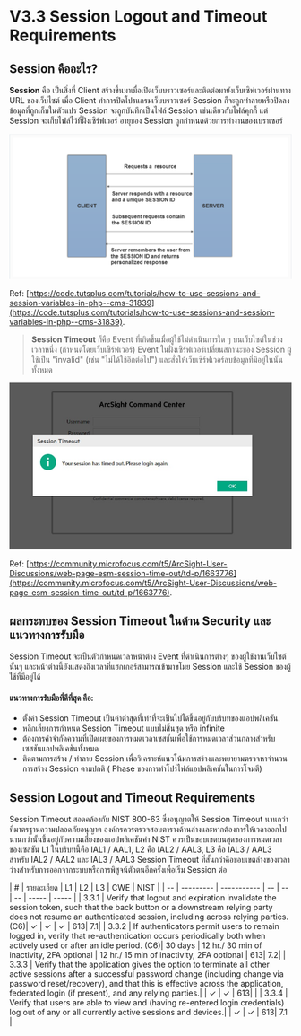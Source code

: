 # V3.3 Session Logout and Timeout Requirements 

## Session คืออะไร?

**Session** คือ เป็นสิ่งที่ Client สร้างขึ้นมาเมื่อเปิดเว็บบราวเซอร์และติดต่อมายังเว็บเซิฟเวอร์ผ่านทาง URL ของเว็บไซต์ เมื่อ Client ทำการปิดโปรแกรมเว็บบราวเซอร์ Session ก็จะถูกทำลายหรือปิดลง ข้อมูลที่ถูกเก็บในตัวแปร Session จะถูกบันทึกเป็นไฟล์ Session เช่นเดียวกับไฟล์คุกกี้ แต่ Session จะเก็บไฟล์ไว้ที่ฝั่งเซิร์ฟเวอร์ อายุของ Session ถูกกำหนดด้วยการทำงานของเบราเซอร์ 

![](images/s1.png)

Ref: [https://code.tutsplus.com/tutorials/how-to-use-sessions-and-session-variables-in-php--cms-31839](https://code.tutsplus.com/tutorials/how-to-use-sessions-and-session-variables-in-php--cms-31839).

> **Session Timeout** ก็คือ Event ที่เกิดขึ้นเมื่อผู้ใช้ไม่ดำเนินการใด ๆ บนเว็บไซต์ในช่วงเวลาหนึ่ง (กำหนดโดยเว็บเซิร์ฟเวอร์) Event ในฝั่งเซิร์ฟเวอร์เปลี่ยนสถานะของ Session ผู้ใช้เป็น "invalid" (เช่น "ไม่ได้ใช้อีกต่อไป") และสั่งให้เว็บเซิร์ฟเวอร์ลบข้อมูลที่มีอยู่ในนั้นทั้งหมด

![](images/s2.jpg)

Ref: [https://community.microfocus.com/t5/ArcSight-User-Discussions/web-page-esm-session-time-out/td-p/1663776](https://community.microfocus.com/t5/ArcSight-User-Discussions/web-page-esm-session-time-out/td-p/1663776).

## ผลกระทบของ Session Timeout ในด้าน Security และแนวทางการรับมือ

Session Timeout จะเป็นตัวกำหนดเวลาหน้าต่าง Event ที่ดำเนินการต่างๆ ของผู้ใช้งานเว็บไซต์นั้นๆ และหน้าต่างนี้ยังแสดงถึงเวลาที่แฮกเกอร์สามารถเข้ามาขโมย Session และใช้ Session ของผู้ใช้ที่มีอยู่ได้  

####  แนวทางการรับมือที่ดีที่สุด คือ:

-  ตั้งค่า Session Timeout เป็นค่าต่ำสุดที่เท่าที่จะเป็นไปได้ขึ้นอยู่กับบริบทของแอปพลิเคชัน.
-  หลีกเลี่ยงการกำหนด  Session Timeout แบบไม่สิ้นสุด หรือ infinite
-  ต้องการคำจำกัดความที่เปิดเผยของการหมดเวลาเซสชันเพื่อใช้การหมดเวลาส่วนกลางสำหรับเซสชันแอปพลิเคชันทั้งหมด
-  ติดตามการสร้าง / ทำลาย Session เพื่อวิเคราะห์แนวโน้มการสร้างและพยายามตรวจหาจำนวนการสร้าง Session ตามปกติ ( Phase ของการทำโปรไฟล์แอปพลิเคชันในการโจมตี)

## Session Logout and Timeout Requirements

Session Timeout สอดคล้องกับ NIST 800-63 ซึ่งอนุญาตให้ Session Timeout นานกว่าที่มาตรฐานความปลอดภัยอนุญาต องค์กรควรตรวจสอบตารางด้านล่างและหากต้องการให้เวลาออกไปนานกว่านั้นขึ้นอยู่กับความเสี่ยงของแอปพลิเคชันค่า NIST ควรเป็นขอบเขตบนสุดของการหมดเวลาของเซสชัน
L1 ในบริบทนี้คือ IAL1 / AAL1, L2 คือ IAL2 / AAL3, L3 คือ IAL3 / AAL3 สำหรับ IAL2 / AAL2 และ IAL3 / AAL3 Session Timeout ที่สั้นกว่าคือขอบเขตล่างของเวลาว่างสำหรับการออกจากระบบหรือการพิสูจน์ตัวตนอีกครั้งเพื่อเริ่ม Session ต่อ

| # |     รายละเอียด    |  L1 | L2 | L3 | CWE | NIST | 
| -- |     ---------   | -----------  | -- | -- | -- | ----- | ----- |
| 3.3.1 | Verify that logout and expiration invalidate the session token, such that the back button or a downstream relying party does not resume an authenticated session, including across relying parties. (C6)| ✓ | ✓ | ✓ | 613| 7.1| 
| 3.3.2 | If authenticators permit users to remain logged in, verify that re-authentication occurs periodically both when actively used or after an idle period. (C6)| 30 days | 12 hr./ 30 min of inactivity, 2FA optional | 12 hr./ 15 min of inactivity, 2FA optional | 613| 7.2| 
| 3.3.3 | Verify that the application gives the option to terminate all other active sessions after a successful password change (including change via password reset/recovery), and that this is effective across the application, federated login (if present), and any relying parties.|  | ✓ | ✓ | 613| | 
| 3.3.4 | Verify that users are able to view and (having re-entered login credentials) log out of any or all currently active sessions and devices.|  | ✓ | ✓ | 613| 7.1 |

